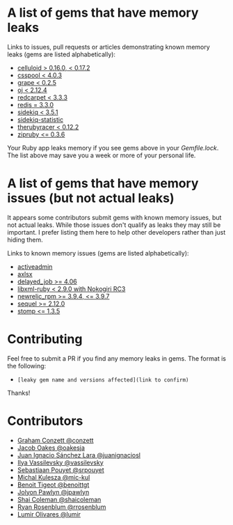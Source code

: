 # A list of gems that have memory leaks

Links to issues, pull requests or articles demonstrating known memory leaks (gems are listed alphabetically):
- [celluloid > 0.16.0, < 0.17.2](https://github.com/celluloid/celluloid/pull/678)
- [csspool < 4.0.3](https://github.com/sparklemotion/csspool/issues/59)
- [grape < 0.2.5](https://github.com/ruby-grape/grape/pull/291#issuecomment-11725614)
- [oj < 2.12.4](https://github.com/ohler55/oj/issues/229)
- [redcarpet < 3.3.3](https://github.com/vmg/redcarpet/pull/516)
- [redis = 3.3.0](https://github.com/redis/redis-rb/issues/612)
- [sidekiq < 3.5.1](https://github.com/mperham/sidekiq/pull/2598)
- [sidekiq-statistic](https://github.com/davydovanton/sidekiq-statistic/issues/73)
- [therubyracer < 0.12.2](https://github.com/cowboyd/therubyracer/pull/336)
- [zipruby <= 0.3.6](https://packetstormsecurity.com/files/111242/libzip-0.10-Heap-Overflow-Information-Leak.html)

Your Ruby app leaks memory if you see gems above in your _Gemfile.lock_. The list above may save you a week or more of your personal life.

# A list of gems that have memory issues (but not actual leaks)

It appears some contributors submit gems with known memory issues, but not actual leaks. While those issues don't qualify as leaks they may still be important. I prefer listing them here to help other developers rather than just hiding them.

Links to known memory issues (gems are listed alphabetically):
- [activeadmin](https://github.com/activeadmin/activeadmin/issues/5113)
- [axlsx](https://github.com/randym/axlsx/issues/276)
- [delayed_job >= 4.06](https://github.com/collectiveidea/delayed_job/issues/776)
- [libxml-ruby < 2.9.0 with Nokogiri RC3](http://webuild.envato.com/blog/tracking-down-ruby-heap-corruption/)
- [newrelic_rpm >= 3.9.4, <= 3.9.7](https://discuss.newrelic.com/t/client-using-large-amount-of-memory/9307)
- [sequel >= 2.12.0](https://github.com/jeremyevans/sequel/issues/1139)
- [stomp <= 1.3.5](https://github.com/stompgem/stomp/issues/121)


# Contributing
Feel free to submit a PR if you find any memory leaks in gems.
The format is the following:
- `[leaky gem name and versions affected](link to confirm)`

Thanks!

# Contributors
- [Graham Conzett @conzett](https://github.com/conzett)
- [Jacob Oakes @oakesja](https://github.com/oakesja)
- [Juan Ignacio Sánchez Lara @juanignaciosl](https://github.com/juanignaciosl)
- [Ilya Vassilevsky @vassilevsky](https://github.com/vassilevsky)
- [Sebastiaan Pouyet @srpouyet](https://github.com/srpouyet)
- [Michal Kulesza @mic-kul](https://github.com/mic-kul)
- [Benoit Tigeot @benoittgt](https://github.com/benoittgt)
- [Jolyon Pawlyn @jpawlyn](https://github.com/jpawlyn)
- [Shai Coleman @shaicoleman](https://github.com/shaicoleman)
- [Ryan Rosenblum @rrosenblum](https://github.com/rrosenblum)
- [Lumir Olivares @lumir](https://github.com/lumir)
